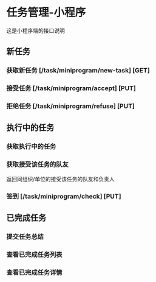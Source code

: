 # 任务管理-小程序
这是小程序端的接口说明

## 新任务
### 获取新任务 [/task/miniprogram/new-task] [GET]
### 接受任务 [/task/miniprogram/accept] [PUT]
### 拒绝任务 [/task/miniprogram/refuse] [PUT]

## 执行中的任务
### 获取执行中的任务
### 获取接受该任务的队友
返回同组织/单位的接受该任务的队友和负责人
### 签到 [/task/miniprogram/check] [PUT]

## 已完成任务
### 提交任务总结
### 查看已完成任务列表
### 查看已完成任务详情